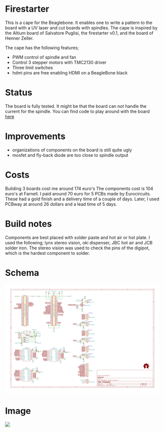 # Firestarter
This is a cape for the Beaglebone. It enables one to write a pattern to the board with a UV laser and cut boards with spindles.
The cape is inspired by the Altium board of Salvatore Puglisi, the firestarter v0.1, and the board of Henner Zeller.

The cape has the following features;
 - PWM control of spindle and fan
 - Control 3 stepper motors with TMC2130 driver
 - Three limit switches
 - hdmi pins are free enabling HDMI on a BeagleBone black
 
# Status
The board is fully tested. It might be that the board can not handle the current for the spindle.
You can find code to play around with the board [here](https://github.com/hstarmans/ldgraphy)
 
# Improvements
- organizations of components on the board is still quite ugly
- mosfet and fly-back diode are too close to spindle output

# Costs
Building 3 boards cost me around 174 euro's The components cost is 104 euro's at Farnell. I paid around 70 euro for 5 PCBs made by Eurocircuits. These had a gold finish and a delivery time of a couple of days. Later, I used PCBway at around 26 dollars and a lead time of 5 days. 

# Build notes
Components are best placed with solder paste and hot air or hot plate. I used the following; lynx stereo vision, oki dispenser, JBC hot air and JCB solder iron. The stereo vision was used to check the pins of the digipot, which is the hardest component to solder.

# Schema
![](./images/BeagleBone-Black-Cape.svg)


# Image
![](https://cdn.hackaday.io/images/8359661564576002833.jpg)






